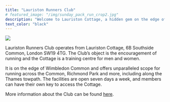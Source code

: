 ```yaml
---
title: "Lauriston Runners Club"
# featured_image: "/img/sunday_pack_run_crop2.jpg"
description: "Welcome to Lauriston Cottage, a hidden gem on the edge of Wimbledon Common"
text_color: "black"
---
```


![](https://www.lauristonrunners.club/img/combine_images.jpg#centre) <!---![](https://www.lauristonrunners.club/img/entrance_resize.jpg) ![](https://www.lauristonrunners.club/img/changing_rooms_resize.jpg)-->

Lauriston Runners Club operates from Lauriston Cottage, 6B Southside Common, London SW19 4TG.  The Club’s object is the encouragement of running and the Cottage is a training centre for men and women.

It is on the edge of Wimbledon Common and offers unparalleled scope for running across the Common, Richmond Park and more, including along the Thames towpath.  The facilities are open seven days a week, and members can have their own key to access the Cottage.

More information about the Club can be found [here](https://www.lauristonrunners.club/about/).

